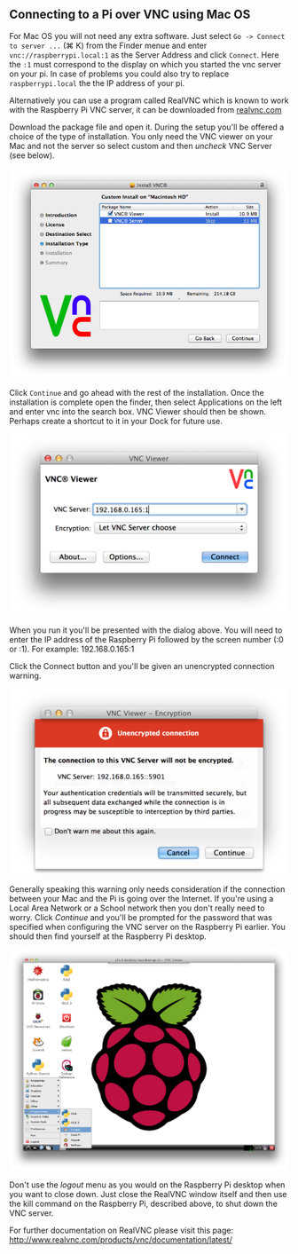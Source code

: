 ## Connecting to a Pi over VNC using Mac OS

For Mac OS you will not need any extra software. Just select ``Go -> Connect to server ...`` (&#8984; K) from the Finder menue and enter
``vnc://raspberrypi.local:1`` as the Server Address and click ``Connect``. Here the ``:1`` must correspond to the display on which you started the vnc server on your pi. In case of problems you could also try to replace ``raspberrypi.local`` the the IP address of your pi.

Alternatively you can use a program called RealVNC which is known to work with the Raspberry Pi VNC server, it can be downloaded from [realvnc.com](http://www.realvnc.com/download/vnc/latest)

Download the package file and open it. During the setup you'll be offered a choice of the type of installation. You only need the VNC viewer on your Mac and not the server so select custom and then *uncheck* VNC Server (see below).

![VNC OSX installation](images/osx/vnc-osx-install.png)

Click `Continue` and go ahead with the rest of the installation. Once the installation is complete open the finder, then select Applications on the left and enter vnc into the search box. VNC Viewer should then be shown. Perhaps create a shortcut to it in your Dock for future use.

![VNC connection dialog](images/osx/vnc-osx-connect.png)

When you run it you'll be presented with the dialog above. You will need to enter the IP address of the Raspberry Pi followed by the screen number (:0 or :1). For example: 192.168.0.165:1

Click the Connect button and you'll be given an unencrypted connection warning.

![Unencrypted connection warning](images/osx/vnc-osx-warning.png)

Generally speaking this warning only needs consideration if the connection between your Mac and the Pi is going over the Internet. If you're using a Local Area Network or a School network then you don't really need to worry. Click *Continue* and you'll be prompted for the password that was specified when configuring the VNC server on the Raspberry Pi earlier. You should then find yourself at the Raspberry Pi desktop.

![Raspberry Pi desktop](images/osx/vnc-osx-connected.png)

Don't use the *logout* menu as you would on the Raspberry Pi desktop when you want to close down. Just close the RealVNC window itself and then use the kill command on the Raspberry Pi, described above, to shut down the VNC server.

For further documentation on RealVNC please visit this page: http://www.realvnc.com/products/vnc/documentation/latest/
